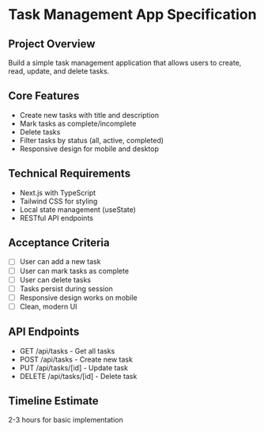 # Task Management App Specification

## Project Overview
Build a simple task management application that allows users to create, read, update, and delete tasks.

## Core Features
- Create new tasks with title and description
- Mark tasks as complete/incomplete
- Delete tasks
- Filter tasks by status (all, active, completed)
- Responsive design for mobile and desktop

## Technical Requirements
- Next.js with TypeScript
- Tailwind CSS for styling
- Local state management (useState)
- RESTful API endpoints

## Acceptance Criteria
- [ ] User can add a new task
- [ ] User can mark tasks as complete
- [ ] User can delete tasks
- [ ] Tasks persist during session
- [ ] Responsive design works on mobile
- [ ] Clean, modern UI

## API Endpoints
- GET /api/tasks - Get all tasks
- POST /api/tasks - Create new task
- PUT /api/tasks/[id] - Update task
- DELETE /api/tasks/[id] - Delete task

## Timeline Estimate
2-3 hours for basic implementation 